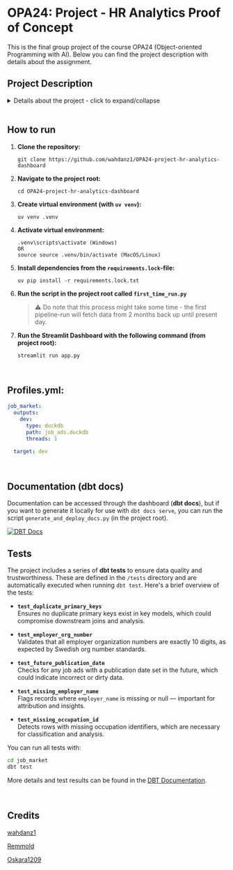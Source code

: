 # OPA24: Project - HR Analytics Proof of Concept
This is the final group project of the course OPA24 (Object-oriented Programming with AI). Below you can find the project description with details about the assignment.

## Project Description
<details>
<summary>Details about the project - click to expand/collapse</summary>

### Purpose
The project aims to implement the modern data stack to solve a real-world problem. In addition to using a certain number of techniques, there is a focus on working together in a data team. This includes both agile development and being able to use Git and GitHub in a team

### Scenario
Imagine you are a data engineer for a HR agency. Here's an overview of the business model of this agency:


Talent acquisition specialists work with different occupation fields. According to the opening job ads on Arbetsförmedlingen, they will:
- search and contact potential candidates from LinkedIn
- contact and market those potential candidates to corresponding employers

Therefore, they constantly analyze job ads in order to understand which types of candidates they should approach. Currently, every begining of the week, they manually browse the homepage of Arbetsförmedlingen and download a list of opening job ads to guide their work over the week. However, they are not able to draw insights from these job ads as:
- the information is messy
- they have spent too much time to manually collect and clean data so that they do not have much time to analyze the data, which is important to improve the efficiency of their work


Now, you are given a task to create a data pipeline for the team of talent acquisition specialists to:
- automate the data extraction from Jobtech API of Arbetsförmedlingen
- transform and structure data according to a dimensional model
- design a dashboard for talent acquisition specialists to analyse numbers of vacancies by city, by occupation and by employment types etc, for each of the occupation fields
</details>

<br>

## How to run
1. **Clone the repository:**
    ```git bash
    git clone https://github.com/wahdanz1/OPA24-project-hr-analytics-dashboard
2. **Navigate to the project root:**
    ```git bash
    cd OPA24-project-hr-analytics-dashboard
3. **Create virtual environment (with ```uv venv```):**
    ```git bash
    uv venv .venv
4. **Activate virtual environment:**
    ```git bash
    .venv\scripts\activate (Windows)
    OR
    source source .venv/bin/activate (MacOS/Linux)
5. **Install dependencies from the ```requirements.lock```-file:**
    ```git bash
    uv pip install -r requirements.lock.txt
6. **Run the script in the project root called ```first_time_run.py```**
    > ⚠️ Do note that this process might take some time - the first pipeline-run will fetch data from 2 months back up until present day.
7. **Run the Streamlit Dashboard with the following command (from project root):**
    ```git bash
    streamlit run app.py
<br>

## Profiles.yml:
```yml
job_market:
  outputs:
    dev:
      type: duckdb
      path: job_ads.duckdb
      threads: 1

  target: dev
```

<br>

## Documentation (dbt docs)
Documentation can be accessed through the dashboard (**dbt docs**), but if you want to generate it locally for use with `dbt docs serve`, you can run the script `generate_and_deploy_docs.py` (in the project root).

<a href="https://wahdanz1.github.io/OPA24-project-hr-analytics-dashboard/" target="_blank">
  <img src="https://img.shields.io/badge/📘%20View%20DBT%20Documentation-blue?style=for-the-badge" alt="DBT Docs">
</a>

<br>

## Tests
The project includes a series of **dbt tests** to ensure data quality and trustworthiness. These are defined in the `/tests` directory and are automatically executed when running `dbt test`. Here's a brief overview of the tests:

- **`test_duplicate_primary_keys`**  
  Ensures no duplicate primary keys exist in key models, which could compromise downstream joins and analysis.

- **`test_employer_org_number`**  
  Validates that all employer organization numbers are exactly 10 digits, as expected by Swedish org number standards.

- **`test_future_publication_date`**  
  Checks for any job ads with a publication date set in the future, which could indicate incorrect or dirty data.

- **`test_missing_employer_name`**  
  Flags records where `employer_name` is missing or null — important for attribution and insights.

- **`test_missing_occupation_id`**  
  Detects rows with missing occupation identifiers, which are necessary for classification and analysis.

You can run all tests with:

```bash
cd job_market
dbt test
```
More details and test results can be found in the <a href="https://wahdanz1.github.io/OPA24-project-hr-analytics-dashboard/">DBT Documentation</a>.

<br>

## Credits
<a href="https://github.com/wahdanz1">wahdanz1</a>

<a href="https://github.com/Remmold">Remmold</a>

<a href="https://github.com/Oskara1209">Oskara1209</a>